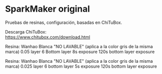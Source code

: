# SparkMaker original
Pruebas de resinas, configuración, basadas en ChiTuBox.

Descarga ChiTuBox:</br>
https://www.chitubox.com/download.html</br>

Resina: Wanhao Blanca "NO LAVABLE" (aplica a la color gris de la misma marca)
0.05 layer
6 Bottom layer
8s exposure
120s bottom layer exposure


Resina: Wanhao Blanca "NO LAVABLE" (aplica a la color gris de la misma marca)
0.025 layer
6 bottom layer
5s exposure
120s bottom layer exposure

